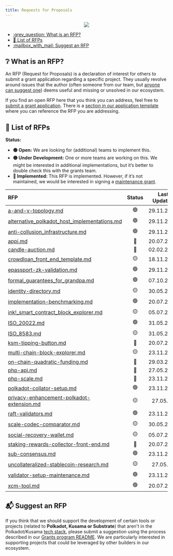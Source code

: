 ```yaml
---
title: Requests for Proposals
---
```


<p align="center">
  <img src="/Grants-Program/img/rfp-header.png" style={{width:"1300px"}} />
</p>

- [:grey\_question: What is an RFP?](#grey_question-what-is-an-rfp)
- [:scroll: List of RFPs](#scroll-list-of-rfps)
- [:mailbox\_with\_mail: Suggest an RFP](#mailbox_with_mail-suggest-an-rfp)

## :grey_question: What is an RFP?

An RFP (Request for Proposals) is a declaration of interest for others to submit a grant application regarding a specific project. They usually revolve around issues that the author (often someone from our team, but [anyone can suggest one](../suggesting_a_project.md)) deems useful and missing or unsolved in our ecosystem.

If you find an open RFP here that you think you can address, feel free to [submit a grant application](../Process/index.md). There is a [section in our application template](https://github.com/w3f/Grants-Program/blob/master/applications/application-template.md#project-overview-page_facing_up) where you can reference the RFP you are addressing.


## :scroll: List of RFPs

**Status:**

- **:green_circle: Open:** We are looking for (additional) teams to implement this.
- **:yellow_circle: Under Development:** One or more teams are working on this. We might be interested in additional implementations, but it’s better to double check this with the grants team.  
- **:red_circle: Implemented:** This RFP is implemented. However, if it’s not maintained, we would be interested in signing a [maintenance grant](../maintenance.md).  

| RFP | Status | Last Updated |
| :-- | :----: | :----------: |
| [a-and-v-topology.md](./Open/a-and-v-topology.md) | :green_circle: | 29.11.2021 |
| [alternative_polkadot_host_implementations.md](./Open/alternative_polkadot_host_implementations.md) | :green_circle: | 29.11.2021 |
| [anti-collusion_infrastructure.md](./Open/anti-collusion_infrastructure.md) | :green_circle: | 29.11.2021 |
| [appi.md](./Implemented/appi.md) | :red_circle: | 20.07.2021 |
| [candle-auction.md](./Implemented/candle-auction.md) | :red_circle: | 02.02.2022 |  
| [crowdloan_front_end_template.md](Under%20Development/crowdloan_front_end_template.md) | :yellow_circle: | 18.11.2022 |  
| [epassport-zk-validation.md](./Open/epassport-zk-validation.md) | :green_circle: | 29.11.2021 |
| [formal_guarantees_for_grandpa.md](./Open/formal_guarantees_for_grandpa.md) | :green_circle: | 07.10.2022 |
| [identity-directory.md](./Under%20Development/identity-directory.md) | :yellow_circle: | 30.05.2022 |
| [implementation-benchmarking.md](./Open/implementation-benchmarking.md) | :green_circle: | 20.07.2021 |
| [ink!_smart_contract_block_explorer.md](Under%20Development/ink_smart_contract_block_explorer.md) | :yellow_circle: | 05.07.2021 |
| [ISO_20022.md](./Open/ISO_20022.md) | :green_circle: | 31.05.2022 |
| [ISO_8583.md](Under%20Development/ISO_8583.md) | :yellow_circle: | 31.05.2022 |
| [ksm-tipping-button.md](./Implemented/ksm-tipping-button.md) | :red_circle: | 20.07.2021 |  
| [multi-chain-block-explorer.md](Under%20Development/multi-chain-block-explorer.md) | :yellow_circle: | 23.11.2021 |
| [on-chain-quadratic-funding.md](./Implemented/on-chain-quadratic-funding.md) | :red_circle: | 29.03.2022 |  
| [php-api.md](./Implemented/php-api.md) | :red_circle: | 27.05.2022 |  
| [php-scale.md](./Implemented/php-scale.md) | :red_circle: | 23.11.2022 |  
| [polkadot-collator-setup.md](./Open/polkadot-collator-setup.md) | :green_circle: | 23.11.2021 |
| [privacy-enhancement-polkadot-extension.md](./Under%20Development/privacy-enhancement-polkadot-extension.md) | :yellow_circle: | 27.05.22 |
| [raft-validators.md](./Open/raft-validators.md) | :green_circle: | 23.11.2021 |
| [scale-codec-comparator.md](./Under%20Development/scale-codec-comparator.md) | :yellow_circle: | 30.05.2022 |
| [social-recovery-wallet.md](./Under%20Development/social-recovery-wallet.md) | :yellow_circle: | 05.07.2021 |
| [staking-rewards-collector-front-end.md](./Implemented/staking-rewards-collector-front-end.md) | :red_circle: | 20.07.2021 |  
| [sub-consensus.md](./Open/sub-consensus.md) | :green_circle: | 23.11.2021 |
| [uncollateralized-stablecoin-research.md](./Under%20Development/uncollateralized-stablecoin-research.md) | :yellow_circle: | 27.05.22 |
| [validator-setup-maintenance.md](./Open/validator-setup-maintenance.md) | :green_circle: | 23.11.2021 |
| [xcm-tool.md](./Open/xcm-tool.md) | :green_circle: | 20.07.2021 |

## :mailbox_with_mail: Suggest an RFP

If you think that we should support the development of certain tools or projects (related to **Polkadot, Kusama or Substrate**) that aren't in the Polkadot/Kusama [tech stack](https://wiki.polkadot.network/docs/build-open-source), please submit a suggestion using the process described in our [Grants program README](../suggesting_a_project.md). We are particularly interested in supporting projects that could be leveraged by other builders in our ecosystem.
